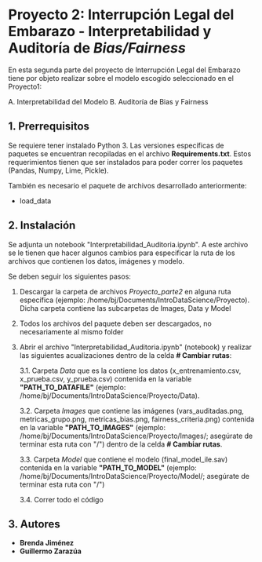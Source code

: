 ﻿﻿﻿﻿﻿﻿﻿
# Proyecto 2: Interrupción Legal del Embarazo - Interpretabilidad y Auditoría de *Bias/Fairness*

En esta segunda parte del proyecto de Interrupción Legal del Embarazo tiene por objeto realizar sobre el modelo escogido seleccionado en el Proyecto1:

A. Interpretabilidad del Modelo
B. Auditoría de Bias y Fairness

## 1. Prerrequisitos

Se requiere tener instalado Python 3. Las versiones específicas de paquetes se encuentran recopiladas en el archivo **Requirements.txt**. Estos requerimientos tienen que ser instalados para poder correr los paquetes (Pandas, Numpy, Lime, Pickle).

También es necesario el paquete de archivos desarrollado anteriormente:
+ load_data


## 2. Instalación

Se adjunta un notebook "Interpretabilidad_Auditoria.ipynb". A este archivo se le tienen que hacer algunos cambios para especificar la ruta de los archivos que contienen los datos, imágenes y modelo. 

Se deben seguir los siguientes pasos:

 1. Descargar la carpeta de archivos *Proyecto_parte2* en alguna ruta específica (ejemplo: /home/bj/Documents/IntroDataScience/Proyecto). Dicha carpeta contiene las subcarpetas de Images, Data y Model

 2. Todos los archivos del paquete deben ser descargados, no necesariamente al mismo folder
 3. Abrir el archivo "Interpretabilidad_Auditoria.ipynb" (notebook) y realizar las siguientes acualizaciones dentro de la celda **# Cambiar rutas**:
              
      3.1. Carpeta *Data* que es la contiene los datos (x\_entrenamiento.csv, x\_prueba.csv, y\_prueba.csv) contenida en la variable **"PATH\_TO\_DATAFILE"** (ejemplo: /home/bj/Documents/IntroDataScience/Proyecto/Data).
              
      3.2. Carpeta *Images* que contiene las imágenes (vars\_auditadas.png, metricas\_grupo.png, metricas\_bias.png, fairness\_criteria.png) contenida en la variable **"PATH\_TO\_IMAGES"** (ejemplo: /home/bj/Documents/IntroDataScience/Proyecto/Images/; asegúrate de terminar esta ruta con "/") dentro de la celda **# Cambiar rutas**.
      
      3.3. Carpeta *Model* que contiene el modelo (final\_model\_ile.sav) contenida en la variable **"PATH\_TO\_MODEL"** (ejemplo: /home/bj/Documents/IntroDataScience/Proyecto/Model/; asegúrate de terminar esta ruta con "/") 
      
      3.4. Correr todo el código

## 3. Autores

- **Brenda Jiménez**
- **Guillermo Zarazúa**





